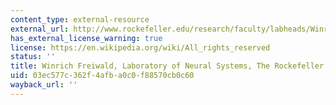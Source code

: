 ```yaml
---
content_type: external-resource
external_url: http://www.rockefeller.edu/research/faculty/labheads/WinrichFreiwald/#content
has_external_license_warning: true
license: https://en.wikipedia.org/wiki/All_rights_reserved
status: ''
title: Winrich Freiwald, Laboratory of Neural Systems, The Rockefeller University
uid: 03ec577c-362f-4afb-a0c0-f88570cb0c60
wayback_url: ''
---
```


